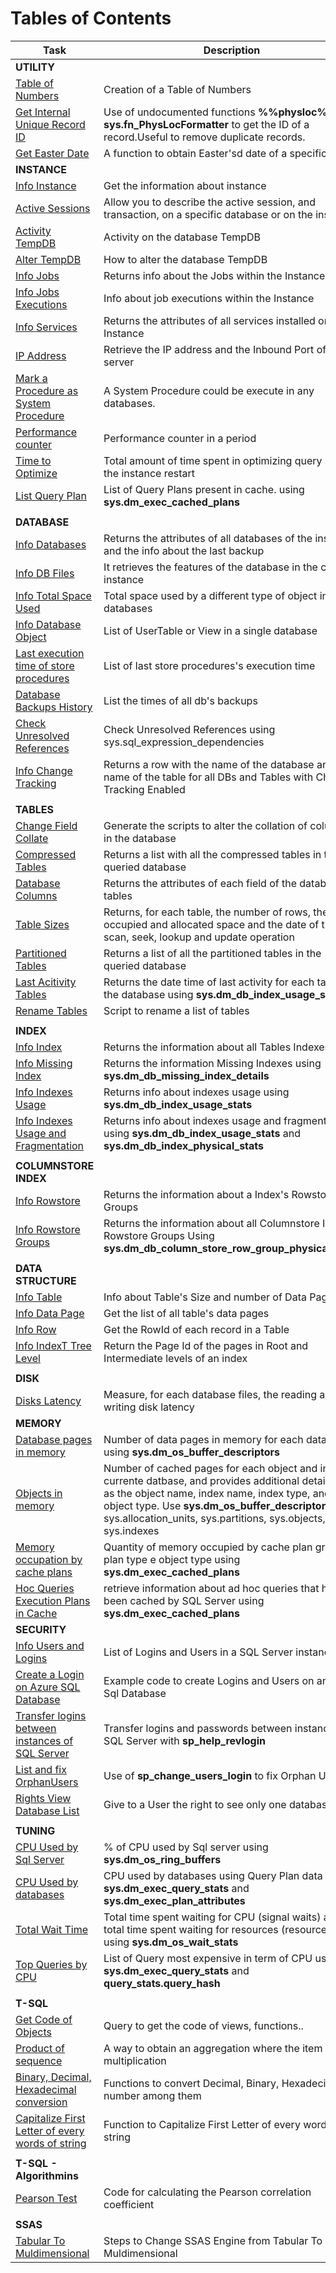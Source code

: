 # Tables of Contents

|Task|Description|
|---|---|
|**UTILITY**|
|[Table of Numbers](Utility/TableOfNumbers.md)|Creation of a Table of Numbers|
|[Get Internal Unique Record ID](Utility/GetInternalRecordId.md)|Use of undocumented functions **%%physloc%%**  and **sys.fn_PhysLocFormatter** to get the ID of a record.Useful to remove duplicate records.|
|[Get Easter Date](Utility/GetEasterDate.md) | A function to obtain Easter'sd date of a specific year|
|**INSTANCE**|
|[Info Instance](Instance/Info_Instance.md)|Get the information about instance|
|[Active Sessions](Instance/Active_Sessions.sql)|Allow you to describe the active session, and transaction, on a specific database or on the instance|
|[Activity TempDB](Instance/Activity_TempDB.sql)|Activity on the database TempDB|
|[Alter TempDB](Instance/Alter_TempDB.sql)|How to alter the database TempDB|
|[Info Jobs](Instance/Info_Jobs.sql)|Returns info about the Jobs within the Instance|
|[Info Jobs Executions](Instance/Info_Jobs_Executions.sql)|Info about job executions within the Instance|
|[Info Services](Instance/Info_Services.sql)|Returns the attributes of all services installed on the Instance|
|[IP Address](Instance/Ip_Address.sql)|Retrieve the IP address and the Inbound Port of the server|
|[Mark a Procedure as System Procedure](Instance/CreateSystemProcedure.md)|A System Procedure could be execute in any databases.
|[Performance counter](Instance/CrePerformance_counter_in_a_period.sql)|Performance counter in a period|
|[Time to Optimize](Instance/Time_to_Optimize.sql)|Total amount of time spent in optimizing query since the instance restart|
|[List Query Plan](Instance/QueryPlan.md)|List of Query Plans present in cache. using **sys.dm_exec_cached_plans** |
|||
|**DATABASE**|
|[Info Databases](Database/Info_Database.sql)|Returns the attributes of all databases of the instance and the info about the last backup|
|[Info DB Files](Database/Info_DB_Files.sql)|It retrieves the features of the database in the current instance|
|[Info Total Space Used](Database/Total_SpaceUsed.md)|Total space used by a different type of object in the databases|
|[Info Database Object](Database/Info_Database_Object.md)|List of UserTable or View in a single database|
|[Last execution time of store procedures](Database/LastStoreProcedureExecution.md)|List of last store procedures's execution time|
|[Database Backups History](Database/DatabaseBackupHistory.md)|List the times of all db's backups|
|[Check Unresolved References](Database/CheckUnresolvedReferences.md)|Check Unresolved References using sys.sql_expression_dependencies|
|[Info Change Tracking](Database/Info_ChangeTraking.md)|Returns a row with the name of the database and the name of the table for all DBs and Tables with Change Tracking Enabled|
|||
|**TABLES**|
|[Change Field Collate](Tables/Change_Field_Collate.sql)|Generate the scripts to alter the collation of columns in the database|
|[Compressed Tables](Tables/Compressed_Tables.sql)|Returns a list with all the compressed tables in the queried database|
|[Database Columns](Tables/Dizionario_colonne.sql)|Returns the attributes of each field of the database tables|
|[Table Sizes](Tables/Info_Tables_Size.sql)|Returns, for each table, the number of rows, the occupied and allocated space and the date of the last scan, seek, lookup and update operation|
|[Partitioned Tables](Tables/Info_PartitionTables.md)|Returns a list of all the partitioned tables in the queried database|
|[Last Acitivity Tables](Tables/LastTableActivity.md)|Returns the date time of last activity for each tables of the database using **sys.dm_db_index_usage_stats**|
|[Rename Tables](Tables/RenameTables.md)|Script to rename a list of tables|
|||
|**INDEX**|
|[Info Index](Index/Info_Index.md)|Returns the information about all Tables Indexes|
|[Info Missing Index](Index/Info_MissingIndex.md)|Returns the information Missing Indexes using **sys.dm_db_missing_index_details**|
|[Info Indexes Usage](Index/Info_IndexUsage.md)|Returns info about indexes usage using **sys.dm_db_index_usage_stats**|
|[Info Indexes Usage and Fragmentation](Index/Info_IndexUsageAndFragmentation.md)|Returns info about indexes usage and fragmentation using **sys.dm_db_index_usage_stats** and **sys.dm_db_index_physical_stats**|
|||
|**COLUMNSTORE INDEX**|
|[Info Rowstore](Index/Info_ColumnStoreIndex.md)|Returns the information about a Index's Rowstore Groups|
|[Info Rowstore Groups](Index/Info_RowStoreGroups.md)|Returns the information about all Columnstore Index's Rowstore Groups Using **sys.dm_db_column_store_row_group_physical_stats**|
|||
|**DATA STRUCTURE**|
|[Info Table](DeepOnDataStructure/InfoTable.md)|Info about Table's Size and number of Data Pages|
|[Info Data Page](DeepOnDataStructure/InfoDataPage.md)|Get the list of all table's data pages|
|[Info Row](DeepOnDataStructure/InfoRow.md)|Get the RowId of each record in a Table|
|[Info IndexT Tree Level](DeepOnDataStructure/InfoIndexTreeLevel.md)|Return the Page Id of the  pages in Root and Intermediate levels of an index|
|||
|**DISK**|
|[Disks Latency](Disk/DiskLatency.md)|Measure, for each database files, the reading and writing disk latency|
|**MEMORY**|
|[Database pages in memory](Memory/DBPagesInMemory.md)|Number of data pages in memory for each database using **sys.dm_os_buffer_descriptors**|
|[Objects in memory](Memory/ObjectsInRam.md)|Number of cached pages for each object and index of currente datbase, and provides additional details such as the object name, index name, index type, and object type. Use **sys.dm_os_buffer_descriptors** and sys.allocation_units, sys.partitions, sys.objects, and sys.indexes|
|[Memory occupation by cache plans](Memory/CachePlanInMemory.md)|Quantity of memory occupied by cache plan group by plan type e object type using **sys.dm_exec_cached_plans**|
|[Hoc Queries Execution Plans in Cache](Memory/HocQueriesPlanInCache.md)|retrieve information about ad hoc queries that have been cached by SQL Server using **sys.dm_exec_cached_plans**|
|**SECURITY**||
|[Info Users and Logins](Security/InfoUserLogins.md)|List of Logins and Users in a SQL Server instance|
|[Create a Login on Azure SQL Database](Security/CreationNewLoginSQLAzure.md)|Example code to create Logins and Users on an Azure Sql Database|
|[Transfer logins between instances of SQL Server](Security/sp_help_revlogin.md)|Transfer logins and passwords between instances of SQL Server with  **sp_help_revlogin**|
|[List and fix OrphanUsers](Security/OrphanUsers.md)|Use of **sp_change_users_login** to fix Orphan Users|
|[Rights View Database List](Security/VisibilityToOnlyADataBase.md)| Give to a User the right to see only one database |
|||
|**TUNING**||
|[CPU Used by Sql Server](Tuning/CPU_UsedBySqlServer.md)|% of CPU used by Sql server using **sys.dm_os_ring_buffers** |
|[CPU Used by databases](Tuning/CPU_UsedByDatabase.md)|CPU used by databases using Query Plan data using **sys.dm_exec_query_stats** and **sys.dm_exec_plan_attributes**|
|[Total Wait Time](Tuning/TotalWaitingTime.md)|Total time spent waiting for CPU (signal waits) and the total time spent waiting for resources (resource waits) using **sys.dm_os_wait_stats**|
|[Top Queries by CPU](Tuning/TopQueryByCPU.md)|List of Query most expensive in term of CPU using **sys.dm_exec_query_stats** and **query_stats.query_hash**|
|||
|**T-SQL**|
|[Get Code of Objects](TSql/GetCodeObjects.md)|Query to get the code of views, functions..|
|[Product of sequence](TSql/ProductSequence.md)|A way to obtain an aggregation where the item are multiplication|
|[Binary, Decimal, Hexadecimal conversion](TSql/ConversionDecimalBinaryHex.md)|Functions to convert Decimal, Binary, Hexadecimal number among them|
|[Capitalize First Letter of every words of string](TSql/CapitalizeFirstLetter.md)|Function to Capitalize First Letter of every words of string|
|||
|**T-SQL - Algorithmins**|
|[Pearson Test](TSQL-Algorithms/Pearson.md)|Code for calculating the Pearson correlation coefficient|
|||
|**SSAS**|
|[Tabular To Muldimensional](SSAS/ChangeEngineMultidimensionaleToTabular.md)|Steps to Change SSAS Engine from Tabular To Muldimensional|
